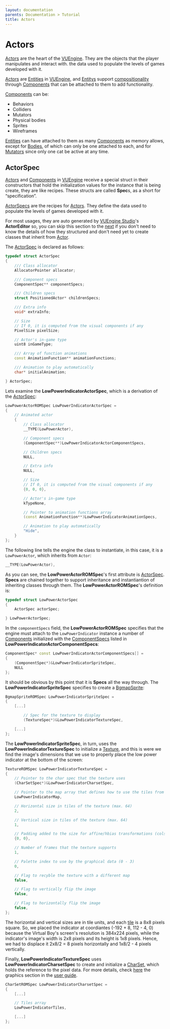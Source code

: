 ```yaml
---
layout: documentation
parents: Documentation > Tutorial
title: Actors
---
```


# Actors

[Actors](/documentation/api/class-actor/) are the heart of the [VUEngine](https://github.com/VUEngine/VUEngine-Core). They are the objects that the player manipulates and interact with.  the data used to populate the levels of games developed with it.

[Actors](/documentation/api/class-actor/) are [Entities](/documentation/api/class-entity/) in [VUEngine](https://github.com/VUEngine/VUEngine-Core), and [Entitys](/documentation/api/class-entity/) support [compositionality](/documentation/user-guide/design-principles/#components/) through [Components](/documentation/api/class-component/) that can be attached to them to add functionality.

[Components](/documentation/api/class-component/) can be:

- Behaviors
- Colliders
- Mutators
- Physical bodies
- Sprites
- Wireframes

[Entities](/documentation/api/class-entity/) can have attached to them as many [Components](/documentation/api/class-component/) as memory allows, except for [Bodies](/documentation/api/class-body/), of which can only be one attached to each, and for [Mutators](/documentation/api/class-mutator/) since only one cat be active at any time.

## ActorSpec

[Actors](/documentation/api/class-actor/) and [Components](/documentation/api/class-component/) in [VUEngine](https://github.com/VUEngine/VUEngine-Core) receive a special struct in their constructors that hold the initialization values for the instance that is being create, they are like recipes. These structs are called **Spec**s, as a short for “specification”.

[ActorSpecs](/documentation/api/struct-actor-spec/) are the recipes for [Actors](/documentation/api/class-actor/). They define the data used to populate the levels of games developed with it.

For most usages, they are auto generated by [VUEngine Studio](https://www.vuengine.dev/)'s **ActorEditor** so, you can skip this section to the [next](/documentation/tutorial/pong-paddles/) if you don't need to know the details of how they structured and don't need yet to create classes that inherit from [Actor](/documentation/api/class-actor/). 

The [ActorSpec](/documentation/api/struct-actor-spec/) is declared as follows:

```cpp
typedef struct ActorSpec
{
    /// Class allocator
    AllocatorPointer allocator;

    /// Component specs
    ComponentSpec** componentSpecs;

    /// Children specs
    struct PositionedActor* childrenSpecs;

    /// Extra info
    void* extraInfo;

    // Size
    // If 0, it is computed from the visual components if any
    PixelSize pixelSize;

    // Actor's in-game type
    uint8 inGameType;

    /// Array of function animations
    const AnimationFunction** animationFunctions;

    /// Animation to play automatically
    char* initialAnimation;

} ActorSpec;
```

Lets examine the **LowPowerIndicatorActorSpec**, which is a derivation of the [ActorSpec](/documentation/api/struct-actor-spec/):

```cpp
LowPowerActorROMSpec LowPowerIndicatorActorSpec =
{
    // Animated actor
    {
        // Class allocator
        __TYPE(LowPowerActor),

        // Component specs
        (ComponentSpec**)LowPowerIndicatorActorComponentSpecs,

        // Children specs
        NULL,

        // Extra info
        NULL,

        // Size
        // If 0, it is computed from the visual components if any
        {0, 0, 0},

        // Actor's in-game type
        kTypeNone,

        // Pointer to animation functions array
        (const AnimationFunction**)LowPowerIndicatorAnimationSpecs,

        // Animation to play automatically
        "Hide",
    }
};
```

The following line tells the engine the class to instantiate, in this case, it is a `LowPowerActor`, which inherits from `Actor`:

```cpp 
__TYPE(LowPowerActor),
``` 

As you can see, the **LowPowerActorROMSpec**'s first attribute is [ActorSpec](/documentation/api/struct-actor-spec/). **Specs** are chained together to support inheritance and instantiantion of inheriting classes through them. The **LowPowerActorROMSpec**'s definition is:

```cpp
typedef struct LowPowerActorSpec
{
    ActorSpec actorSpec;

} LowPowerActorSpec;
```

In the `componentSpecs` field, the **LowPowerActorROMSpec** specifies that the engine must attach to the `LowPowerIndicator` instance a number of [Components](/documentation/api/class-component/) initialized with the [ComponentSpecs](/documentation/api/struct-component-spec/) listed in **LowPowerIndicatorActorComponentSpecs**:

```cpp
ComponentSpec* const LowPowerIndicatorActorComponentSpecs[] = 
{
    (ComponentSpec*)&LowPowerIndicatorSpriteSpec,
    NULL
};
```

It should be obvious by this point that it is **Specs** all the way through. The **LowPowerIndicatorSpriteSpec** specifies to create a [BgmapSprite](/documentation/api/class-bgmap-sprite/):

```cpp
BgmapSpriteROMSpec LowPowerIndicatorSpriteSpec =
{
    [...]

        // Spec for the texture to display
        (TextureSpec*)&LowPowerIndicatorTextureSpec,

    [...]
};
```
The **LowPowerIndicatorSpriteSpec**, in turn, uses the **LowPowerIndicatorTextureSpec** to initialize a [Texture](/documentation/api/class-texture/), and this is were we find the image's dimensions that we use to properly place the low power indicator at the bottom of the screen:

```cpp
TextureROMSpec LowPowerIndicatorTextureSpec =
{
	// Pointer to the char spec that the texture uses
	(CharSetSpec*)&LowPowerIndicatorCharsetSpec,

	// Pointer to the map array that defines how to use the tiles from the char set
	LowPowerIndicatorMap,

	// Horizontal size in tiles of the texture (max. 64)
	2,

	// Vertical size in tiles of the texture (max. 64)
	1,

	// Padding added to the size for affine/hbias transformations (cols, rows)
	{0, 0},

	// Number of frames that the texture supports
	1,

	// Palette index to use by the graphical data (0 - 3)
	0,

	// Flag to recyble the texture with a different map
	false,

	// Flag to vertically flip the image
	false,

	// Flag to horizontally flip the image
	false,
};
```

The horizontal and vertical sizes are in tile units, and each [tile](/documentation/user-guide/graphics/) is a 8x8 pixels square. So, we placed the indicator at coordiantes (-192 + 8, 112 - 4, 0) because the Virtual Boy's screen's resolution is 384x224 pixels, while the indicator's image's width is 2x8 pixels and its height is 1x8 pixels. Hence, we had to displace it 2x8/2 = 8 pixels horizontally and 1x8/2 - 4 pixels vertically.  

Finally, **LowPowerIndicatorTextureSpec** uses **LowPowerIndicatorCharsetSpec** to create and initialize a [CharSet](/documentation/api/class-char-set/), which holds the reference to the pixel data. For more details, check [here](/documentation/user-guide/graphics/) the graphics section in the [user guide](/documentation/user-guide/).

```cpp
CharSetROMSpec LowPowerIndicatorCharsetSpec =
{
    [...]

    // Tiles array
    LowPowerIndicatorTiles,

    [...]
};
```